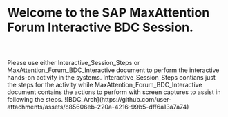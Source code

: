 <h1>Welcome to the SAP MaxAttention Forum Interactive BDC Session.<h1></h1> <br>
Please use either Interactive_Session_Steps or MaxAttention_Forum_BDC_Interactive document to perform the interactive hands-on activity in the systems. Interactive_Session_Steps contians just the steps for the activity while MaxAttention_Forum_BDC_Interactive document contains the actions to perform with screen captures to assist in following the steps.
![BDC_Arch](https://github.com/user-attachments/assets/c85606eb-220a-4216-99b5-dff6a13a7a74)
